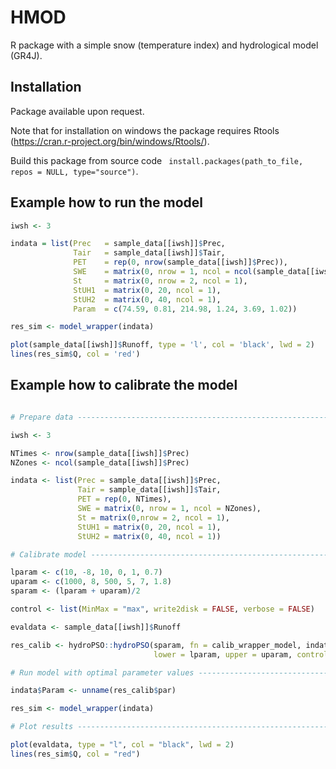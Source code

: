# HMOD

R package with a simple snow (temperature index) and hydrological model (GR4J).

## Installation

Package available upon request.

Note that for installation on windows the package requires Rtools (https://cran.r-project.org/bin/windows/Rtools/).

Build this package from source code ``` install.packages(path_to_file, repos = NULL, type="source")```.

## Example how to run the model

```R
iwsh <- 3

indata = list(Prec   = sample_data[[iwsh]]$Prec,
              Tair   = sample_data[[iwsh]]$Tair,
              PET    = rep(0, nrow(sample_data[[iwsh]]$Prec)),
              SWE    = matrix(0, nrow = 1, ncol = ncol(sample_data[[iwsh]]$Prec)),
              St     = matrix(0, nrow = 2, ncol = 1),
              StUH1  = matrix(0, 20, ncol = 1),
              StUH2  = matrix(0, 40, ncol = 1),
              Param  = c(74.59, 0.81, 214.98, 1.24, 3.69, 1.02))

res_sim <- model_wrapper(indata)

plot(sample_data[[iwsh]]$Runoff, type = 'l', col = 'black', lwd = 2)
lines(res_sim$Q, col = 'red')
```

## Example how to calibrate the model

```R

# Prepare data ------------------------------------------------------------

iwsh <- 3

NTimes <- nrow(sample_data[[iwsh]]$Prec)
NZones <- ncol(sample_data[[iwsh]]$Prec)

indata <- list(Prec = sample_data[[iwsh]]$Prec,
               Tair = sample_data[[iwsh]]$Tair,
               PET = rep(0, NTimes),
               SWE = matrix(0, nrow = 1, ncol = NZones),
               St = matrix(0,nrow = 2, ncol = 1),
               StUH1 = matrix(0, 20, ncol = 1),
               StUH2 = matrix(0, 40, ncol = 1))

# Calibrate model ---------------------------------------------------------

lparam <- c(10, -8, 10, 0, 1, 0.7)
uparam <- c(1000, 8, 500, 5, 7, 1.8)
sparam <- (lparam + uparam)/2

control <- list(MinMax = "max", write2disk = FALSE, verbose = FALSE)

evaldata <- sample_data[[iwsh]]$Runoff

res_calib <- hydroPSO::hydroPSO(sparam, fn = calib_wrapper_model, indata, evaldata,
                                lower = lparam, upper = uparam, control = control)

# Run model with optimal parameter values ---------------------------------

indata$Param <- unname(res_calib$par)

res_sim <- model_wrapper(indata)

# Plot results ------------------------------------------------------------

plot(evaldata, type = "l", col = "black", lwd = 2)
lines(res_sim$Q, col = "red")

```
